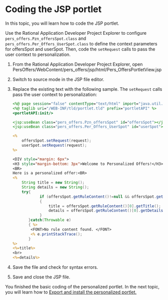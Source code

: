 # Coding the JSP portlet

In this topic, you will learn how to code the JSP portlet. 

Use the Rational Application Developer Project Explorer to configure `pers_offers.Pzn_offersSpot.class` and `pers_offers.Per_Offers_UserSpot.class` to define the context parameters for offersSpot and userSpot. Then, code the `setRequest` calls to pass the user context to personalization.

1. From the Rational Application Developer Project Explorer, open PersOffers/WebContent/pers_offers/jsp/html/Pers_OffersPortletView.jsp

2. Switch to source mode in the JSP file editor.

3. Replace the existing text with the following sample. The `setRequest` calls pass the user context to personalization:

    ```jsp
    <%@ page session="false" contentType="text/html" import="java.util.*, pers_offers.*"%>
    <%@ taglib uri="/WEB-INF/tld/portlet.tld" prefix="portletAPI" %>
    <portletAPI:init/>

    <jsp:useBean class="pers_offers.Pzn_offersSpot" id="offersSpot"></jsp:useBean>
    <jsp:useBean class="pers_offers.Per_Offers_UserSpot" id="userSpot"></jsp:useBean>

    <%  
        offersSpot.setRequest(request);  
        userSpot.setRequest(request);  
    %>  

    <DIV style="margin: 6px">  
    <H3 style="margin-bottom: 3px">Welcome to Personalized Offers!</H3></DIV>  
    <BR>  
    Here is a personalized offer:<BR>  
    <%  
        String title = new String();  
        String details = new String();  
        try{  
                if (offersSpot.getRuleContent()!=null && offersSpot.getRuleContent().length > 0)  
                {  
                    title = offersSpot.getRuleContent()[0].getTitle();  
                    details = offersSpot.getRuleContent()[0].getDetails();  
                }  
           }catch(Throwable e)
           { %>
            <FONT>No rule content found. </FONT> 
            <% e.printStackTrace();
           }  
    %>  
    <%=title%>
    <br>
    <%=details%>
    ```

4. Save the file and check for syntax errors.

5. Save and close the JSP file.

You finished the basic coding of the personalized portlet. In the next topic, you will learn how to [Export and install the personalized portlet.](./pzn_demo_export_war_install_portlet.md) 
